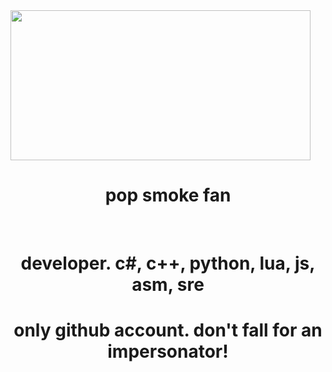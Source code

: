 <!DOCTYPE html>
<html lang="en">
<head>
    <meta charset="UTF-8">
    <meta http-equiv="X-UA-Compatible" content="IE=edge">
    <meta name="viewport" content="width=device-width, initial-scale=1.0">
</head>
<body>
    <img src="https://media.discordapp.net/attachments/913105778221658194/924132810141335552/unknown.png" height="240" width="480">
    <h1 align="center" dir="auto">pop smoke fan</h1>
    <br>
    <h1 align="center" dir="auto">developer. c#, c++, python, lua, js, asm, sre</h1>
    <h1 align="center" dir="auto">only github account. don't fall for an impersonator!</h1>
</body>
</html>
